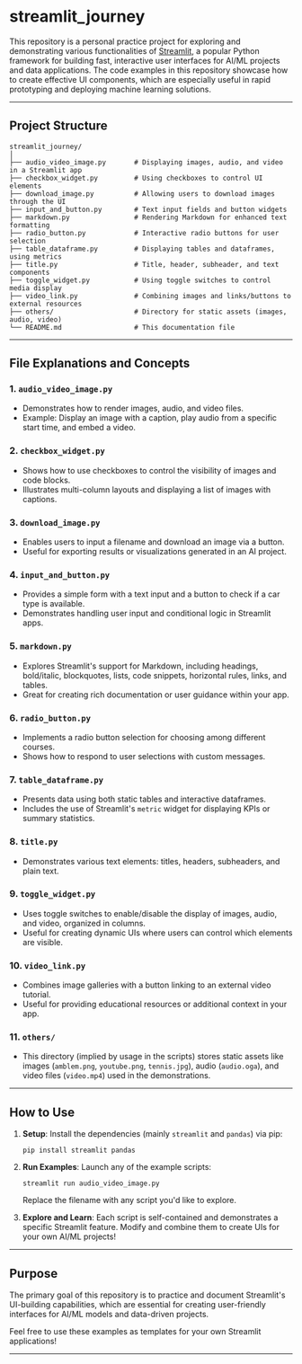# streamlit_journey

This repository is a personal practice project for exploring and demonstrating various functionalities of [Streamlit](https://streamlit.io/), a popular Python framework for building fast, interactive user interfaces for AI/ML projects and data applications. The code examples in this repository showcase how to create effective UI components, which are especially useful in rapid prototyping and deploying machine learning solutions.

---

## Project Structure

```
streamlit_journey/
│
├── audio_video_image.py       # Displaying images, audio, and video in a Streamlit app
├── checkbox_widget.py         # Using checkboxes to control UI elements
├── download_image.py          # Allowing users to download images through the UI
├── input_and_button.py        # Text input fields and button widgets
├── markdown.py                # Rendering Markdown for enhanced text formatting
├── radio_button.py            # Interactive radio buttons for user selection
├── table_dataframe.py         # Displaying tables and dataframes, using metrics
├── title.py                   # Title, header, subheader, and text components
├── toggle_widget.py           # Using toggle switches to control media display
├── video_link.py              # Combining images and links/buttons to external resources
├── others/                    # Directory for static assets (images, audio, video)
└── README.md                  # This documentation file
```

---

## File Explanations and Concepts

### 1. `audio_video_image.py`
- Demonstrates how to render images, audio, and video files.
- Example: Display an image with a caption, play audio from a specific start time, and embed a video.

### 2. `checkbox_widget.py`
- Shows how to use checkboxes to control the visibility of images and code blocks.
- Illustrates multi-column layouts and displaying a list of images with captions.

### 3. `download_image.py`
- Enables users to input a filename and download an image via a button.
- Useful for exporting results or visualizations generated in an AI project.

### 4. `input_and_button.py`
- Provides a simple form with a text input and a button to check if a car type is available.
- Demonstrates handling user input and conditional logic in Streamlit apps.

### 5. `markdown.py`
- Explores Streamlit's support for Markdown, including headings, bold/italic, blockquotes, lists, code snippets, horizontal rules, links, and tables.
- Great for creating rich documentation or user guidance within your app.

### 6. `radio_button.py`
- Implements a radio button selection for choosing among different courses.
- Shows how to respond to user selections with custom messages.

### 7. `table_dataframe.py`
- Presents data using both static tables and interactive dataframes.
- Includes the use of Streamlit's `metric` widget for displaying KPIs or summary statistics.

### 8. `title.py`
- Demonstrates various text elements: titles, headers, subheaders, and plain text.

### 9. `toggle_widget.py`
- Uses toggle switches to enable/disable the display of images, audio, and video, organized in columns.
- Useful for creating dynamic UIs where users can control which elements are visible.

### 10. `video_link.py`
- Combines image galleries with a button linking to an external video tutorial.
- Useful for providing educational resources or additional context in your app.

### 11. `others/`
- This directory (implied by usage in the scripts) stores static assets like images (`amblem.png`, `youtube.png`, `tennis.jpg`), audio (`audio.oga`), and video files (`video.mp4`) used in the demonstrations.

---

## How to Use

1. **Setup**: Install the dependencies (mainly `streamlit` and `pandas`) via pip:
    ```
    pip install streamlit pandas
    ```

2. **Run Examples**: Launch any of the example scripts:
    ```
    streamlit run audio_video_image.py
    ```
    Replace the filename with any script you'd like to explore.

3. **Explore and Learn**: Each script is self-contained and demonstrates a specific Streamlit feature. Modify and combine them to create UIs for your own AI/ML projects!

---

## Purpose

The primary goal of this repository is to practice and document Streamlit's UI-building capabilities, which are essential for creating user-friendly interfaces for AI/ML models and data-driven projects.

Feel free to use these examples as templates for your own Streamlit applications!

---